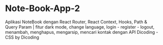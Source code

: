 # Note-Book-App-2
Aplikasi NoteBook dengan React Router, React Context, Hooks, Path & Query Param | fitur dark mode, change language, login - register - logout, menambah, menghapus, mengarsip, mencari kontak dengan API Dicoding - CSS by Dicoding
